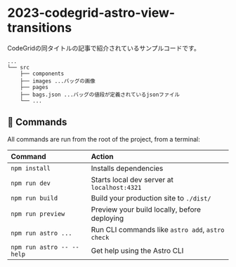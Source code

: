# 2023-codegrid-astro-view-transitions

CodeGridの同タイトルの記事で紹介されているサンプルコードです。

```
...
└── src
    ├── components
    ├── images ...バッグの画像
    ├── pages
    ├── bags.json ...バッグの値段が定義されているjsonファイル
    └── ...
```

## 🧞 Commands

All commands are run from the root of the project, from a terminal:

| Command                   | Action                                           |
| :------------------------ | :----------------------------------------------- |
| `npm install`             | Installs dependencies                            |
| `npm run dev`             | Starts local dev server at `localhost:4321`      |
| `npm run build`           | Build your production site to `./dist/`          |
| `npm run preview`         | Preview your build locally, before deploying     |
| `npm run astro ...`       | Run CLI commands like `astro add`, `astro check` |
| `npm run astro -- --help` | Get help using the Astro CLI                     |
